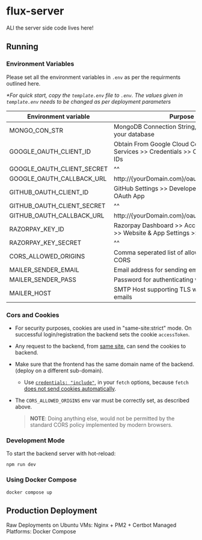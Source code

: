 # flux-server

ALl the server side code lives here!

## Running

### Environment Variables

Please set all the environment variables in `.env` as per the requirments outlined here.

_*For quick start, copy the `template.env` file to `.env`. The values given in `template.env` needs to be changed as per deployment parameters_

| Environment variable       | Purpose                                                                                        |
| -------------------------- | ---------------------------------------------------------------------------------------------- |
| MONGO_CON_STR              | MongoDB Connection String, URI pointing to your database                                       |
| GOOGLE_OAUTH_CLIENT_ID     | Obtain From Google Cloud Console >> APIs and Services >>   Credentials >> OAuth 2.0 Client IDs |
| GOOGLE_OAUTH_CLIENT_SECRET | ^^                                                                                             |
| GOOGLE_OAUTH_CALLBACK_URL  | http://{yourDomain.com}/oauth/google/callback                                                  |
| GITHUB_OAUTH_CLIENT_ID     | GitHub Settings >> Developer Settings >> New OAuth App                                         |
| GITHUB_OAUTH_CLIENT_SECRET | ^^                                                                                             |
| GITHUB_OAUTH_CALLBACK_URL  | http://{yourDomain.com}/oauth/google/callback                                                  |
| RAZORPAY_KEY_ID            | Razorpay Dashboard >> Accounts & Settings >> Website & App Settings >> API Keys                |
| RAZORPAY_KEY_SECRET        | ^^                                                                                             |
| CORS_ALLOWED_ORIGINS       | Comma seperated list of allowed origins for CORS                                               |
| MAILER_SENDER_EMAIL        | Email address for sending emails                                                               |
| MAILER_SENDER_PASS         | Password for authenticating with SMTP Host                                                     |
| MAILER_HOST                | SMTP Host supporting TLS which will send our emails                                            |


### Cors and Cookies

- For security purposes, cookies are used in "same-site:strict" mode. On successful login/registration the backend sets the cookie `accessToken`.
- Any request to the backend, from [same site](https://portswigger.net/web-security/csrf/bypassing-samesite-restrictions), can send the cookies to backend.
- Make sure that the frontend has the same domain name of the backend. (deploy on a different sub-domain).
  - Use [`credentials: "include"`](https://developer.mozilla.org/en-US/docs/Web/API/fetch#credentials), in your `fetch` options, because `fetch` [does not send cookies automatically](https://reqbin.com/code/javascript/lcpj87js/javascript-fetch-with-credentials).
- The `CORS_ALLOWED_ORIGINS` env var must be correctly set, as described above.

    > **NOTE**: Doing anything else, would not be permitted by the standard CORS policy implemented by modern browsers.

### Development Mode

To start the backend server with hot-reload:

```shell
npm run dev
```

### Using Docker Compose

```shell
docker compose up
```

## Production Deployment

Raw Deployments on Ubuntu VMs: Nginx + PM2 + Certbot
Managed Platforms: Docker Compose
